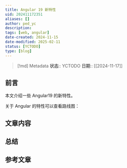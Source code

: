 ```yaml
---
title: Angular 19 新特性
uid: 202411172351
aliases: []
author: ped_yc
description: 
tags: [web, angular]
date-created: 2024-11-15
date-modified: 2025-02-11
status: [YCTODO]
type: [blog]
---
```


> [!md] Metadata
> **状态**:: YCTODO
> **日期**:: [[2024-11-17]]

## 前言

本文介绍一些 Angular19 的新特性。

关于 Angular 的特性可以查看路线图：

## 文章内容

## 总结

## 参考文章
